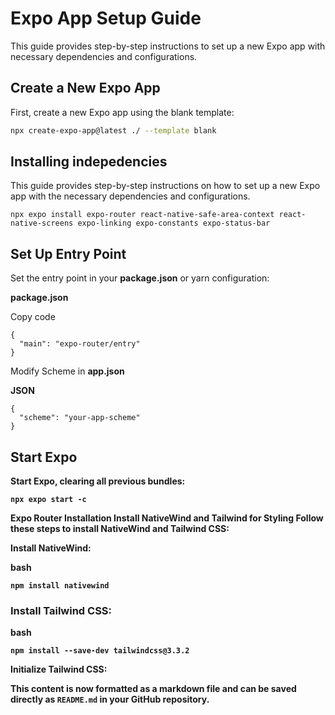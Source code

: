 # Expo App Setup Guide

This guide provides step-by-step instructions to set up a new Expo app with necessary dependencies and configurations.

## Create a New Expo App

First, create a new Expo app using the blank template:

```bash
npx create-expo-app@latest ./ --template blank
 ```

## Installing indepedencies 
This guide provides step-by-step instructions on how to set up a new Expo app with the necessary dependencies and configurations.

```
npx expo install expo-router react-native-safe-area-context react-native-screens expo-linking expo-constants expo-status-bar
```

## Set Up Entry Point
Set the entry point in your <b>package.json</b> or yarn configuration:

<b>package.json</b>

Copy code
```
{
  "main": "expo-router/entry"
}
```
Modify Scheme in <b>app.json</b>

<b>JSON</b>
```
{
  "scheme": "your-app-scheme"
}
```

## Start Expo
<b> Start Expo,<b/> clearing all previous bundles:


```
npx expo start -c
```



Expo Router Installation
Install NativeWind and Tailwind for Styling
Follow these steps to install NativeWind and Tailwind CSS:

Install NativeWind:

bash
```
npm install nativewind
```
### Install Tailwind CSS:

bash
```
npm install --save-dev tailwindcss@3.3.2
```

Initialize Tailwind CSS:



This content is now formatted as a markdown file and can be saved directly as `README.md` in your GitHub repository.





